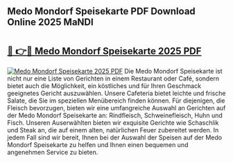 ## Medo Mondorf Speisekarte PDF Download Online 2025 MaNDI

# <h2><a href="http://gca69pq.nevu.top/?p=Medo+Mondorf+Speisekarte">🔗 👉🔴 Medo Mondorf Speisekarte 2025 PDF</a></h2>

[![Medo Mondorf Speisekarte 2025 PDF](https://i.imgur.com/dBaPXMq.png)](http://gca69pq.nevu.top/?p=Medo+Mondorf+Speisekarte)
Die Medo Mondorf Speisekarte ist nicht nur eine Liste von Gerichten in einem Restaurant oder Café, sondern bietet auch die Möglichkeit, ein köstliches und für Ihren Geschmack geeignetes Gericht auszuwählen. Unsere Cafeteria bietet leichte und frische Salate, die Sie im speziellen Menübereich finden können. Für diejenigen, die Fleisch bevorzugen, bieten wir eine umfangreiche Auswahl an Gerichten auf der Medo Mondorf Speisekarte an: Rindfleisch, Schweinefleisch, Huhn und Fisch. Unseren Auserwählten bieten wir exquisite Gerichte wie Schaschlik und Steak an, die auf einem alten, natürlichen Feuer zubereitet werden. In jedem Fall sind wir bereit, Ihnen bei der Auswahl der Speisen auf der Medo Mondorf Speisekarte zu helfen und Ihnen einen bequemen und angenehmen Service zu bieten.
